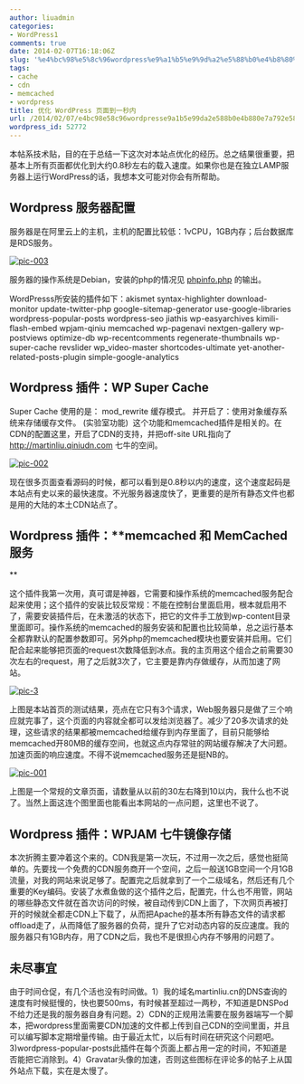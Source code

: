 ```yaml
---
author: liuadmin
categories:
- WordPress1
comments: true
date: 2014-02-07T16:18:06Z
slug: '%e4%bc%98%e5%8c%96wordpress%e9%a1%b5%e9%9d%a2%e5%88%b0%e4%b8%80%e7%a7%92%e5%86%85'
tags:
- cache
- cdn
- memcached
- wordpress
title: 优化 WordPress 页面到一秒内
url: /2014/02/07/e4bc98e58c96wordpresse9a1b5e99da2e588b0e4b880e7a792e58685/
wordpress_id: 52772
---
```


本帖系技术贴，目的在于总结一下这次对本站点优化的经历。总之结果很重要，把基本上所有页面都优化到大约0.8秒左右的载入速度。如果你也是在独立LAMP服务器上运行WordPress的话，我想本文可能对你会有所帮助。 <!--more-->


## Wordpress 服务器配置


服务器是在阿里云上的主机，主机的配置比较低：1vCPU，1GB内存；后台数据库是RDS服务。

[![pic-003](http://7bv9gn.com1.z0.glb.clouddn.com/wp-content/uploads/2014/02/pic-003.jpg)](http://7bv9gn.com1.z0.glb.clouddn.com/wp-content/uploads/2014/02/pic-003.jpg)

服务器的操作系统是Debian，安装的php的情况见 [phpinfo.php](http://martinliu.cn/info.php) 的输出。

WordPresss所安装的插件如下：akismet syntax-highlighter download-monitor update-twitter-php google-sitemap-generator use-google-libraries wordpress-popular-posts wordpress-seo jiathis wp-easyarchives kimili-flash-embed wpjam-qiniu memcached wp-pagenavi nextgen-gallery wp-postviews optimize-db wp-recentcomments
regenerate-thumbnails wp-super-cache revslider wp_video-master shortcodes-ultimate yet-another-related-posts-plugin simple-google-analytics


## Wordpress 插件：**WP Super Cache**


Super Cache 使用的是： mod_rewrite 缓存模式。 并开启了：使用对象缓存系统来存储缓存文件。 (实验室功能)  这个功能和memcached插件是相关的。在CDN的配置这里，开启了CDN的支持，并把off-site URL指向了 http://martinliu.qiniudn.com 七牛的空间。

[![pic-002](http://7bv9gn.com1.z0.glb.clouddn.com/wp-content/uploads/2014/02/pic-002.jpg)](http://7bv9gn.com1.z0.glb.clouddn.com/wp-content/uploads/2014/02/pic-002.jpg)

现在很多页面查看源码的时候，都可以看到是0.8秒以内的速度，这个速度起码是本站点有史以来的最快速度。不光服务器速度快了，更重要的是所有静态文件也都是用的大陆的本土CDN站点了。


## Wordpress 插件：**memcached 和 MemCached服务
**


这个插件我第一次用，真可谓是神器，它需要和操作系统的memcached服务配合起来使用；这个插件的安装比较反常规：不能在控制台里面启用，根本就启用不了，需要安装插件后，在未激活的状态下，把它的文件手工放到wp-content目录里面即可。操作系统的memcached的服务安装和配置也比较简单，总之运行基本全都靠默认的配置参数即可。另外php的memcached模块也要安装并启用。它们配合起来能够把页面的request次数降低到冰点。我的主页用这个组合之前需要30次左右的request，用了之后就3次了，它主要是靠内存做缓存，从而加速了网站。

[![pic-3](http://7bv9gn.com1.z0.glb.clouddn.com/wp-content/uploads/2014/02/pic-3.jpg)](http://7bv9gn.com1.z0.glb.clouddn.com/wp-content/uploads/2014/02/pic-3.jpg)

上图是本站首页的测试结果，亮点在它只有3个请求，Web服务器只是做了三个响应就完事了，这个页面的内容就全都可以发给浏览器了。减少了20多次请求的处理，这些请求的结果都被memcached给缓存到内存里面了，目前只能够给memcached开80MB的缓存空间，也就这点内存常驻的网站缓存解决了大问题。加速页面的响应速度。不得不说memcached服务还是挺NB的。

[![pic-001](http://7bv9gn.com1.z0.glb.clouddn.com/wp-content/uploads/2014/02/pic-001.jpg)](http://7bv9gn.com1.z0.glb.clouddn.com/wp-content/uploads/2014/02/pic-001.jpg)

上图是一个常规的文章页面，请数量从以前的30左右降到10以内，我什么也不说了。当然上面这连个图里面也能看出本网站的一点问题，这里也不说了。


## Wordpress 插件：**WPJAM 七牛镜像存储**


本次折腾主要冲着这个来的。CDN我是第一次玩，不过用一次之后，感觉也挺简单的。先要找一个免费的CDN服务商开一个空间，之后一般送1GB空间一个月1GB流量，对我的网站来说足够了。配置完之后就拿到了一个二级域名，然后还有几个重要的Key编码。安装了水煮鱼做的这个插件之后，配置完，什么也不用管，网站的哪些静态文件就在首次访问的时候，被自动传到CDN上面了，下次网页再被打开的时候就全都走CDN上下载了，从而把Apache的基本所有静态文件的请求都offload走了，从而降低了服务器的负荷，提升了它对动态内容的反应速度。我的服务器只有1GB内存，用了CDN之后，我也不是很担心内存不够用的问题了。


## 未尽事宜


由于时间仓促，有几个活也没有时间做。1）我的域名martinliu.cn的DNS查询的速度有时候挺慢的，快也要500ms，有时候甚至超过一两秒，不知道是DNSPod不给力还是我的服务器自身有问题。2）CDN的正规用法需要在服务器端写一个脚本，把wordpress里面需要CDN加速的文件都上传到自己CDN的空间里面，并且可以编写脚本定期增量传输。由于最近太忙，以后有时间在研究这个问题吧。3)wordpress-popular-posts此插件在每个页面上都占用一定的时间，不知道是否能把它消除到。4）Gravatar头像的加速，否则这些图标在评论多的帖子上从国外站点下载，实在是太慢了。
